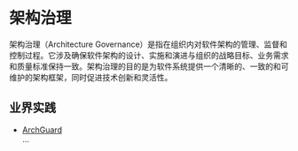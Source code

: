 # 架构治理
架构治理（Architecture Governance）是指在组织内对软件架构的管理、监督和控制过程。它涉及确保软件架构的设计、实施和演进与组织的战略目标、业务需求和质量标准保持一致。架构治理的目的是为软件系统提供一个清晰的、一致的和可维护的架构框架，同时促进技术创新和灵活性。

## 业界实践
- [ArchGuard](https://archguard.org/)    
...